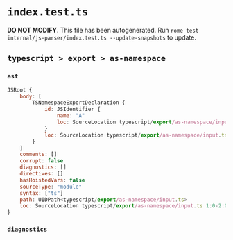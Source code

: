 # `index.test.ts`

**DO NOT MODIFY**. This file has been autogenerated. Run `rome test internal/js-parser/index.test.ts --update-snapshots` to update.

## `typescript > export > as-namespace`

### `ast`

```javascript
JSRoot {
	body: [
		TSNamespaceExportDeclaration {
			id: JSIdentifier {
				name: "A"
				loc: SourceLocation typescript/export/as-namespace/input.ts 1:20-1:21 (A)
			}
			loc: SourceLocation typescript/export/as-namespace/input.ts 1:0-1:22
		}
	]
	comments: []
	corrupt: false
	diagnostics: []
	directives: []
	hasHoistedVars: false
	sourceType: "module"
	syntax: ["ts"]
	path: UIDPath<typescript/export/as-namespace/input.ts>
	loc: SourceLocation typescript/export/as-namespace/input.ts 1:0-2:0
}
```

### `diagnostics`

```

```
